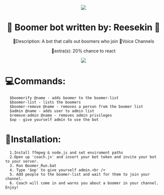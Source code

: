 
<p align="center">
  <img src="https://steamcdn-a.akamaihd.net/steamcommunity/public/images/avatars/d5/d5ba520d3e5c4a8fbdc7ec25709cbbda9ad3921b_full.jpg">
</p>

# <h1 align="center">🤮 Boomer bot written by: Reesekin 🤢</h1>
  <p align="center">📜Description: A bot that calls out boomers who join 🎤Voice Channels<p>
  <p align="center">👾extra(s): 20% chance to react</p>
   <p align="center"><img src="https://puu.sh/ERPcw/aebca3328b.png" /></p>
  
 # 💻Commands: 
      $boomerify @name - adds boomer to the boomer-list
      $boomer-list - lists the boomers 
      $boomer-remove @name - removes a person from the boomer list 
      $admin @name - adds user to admin list 
      $remove-admin @name - removes admin privileges
      $op - give yourself admin to use the bot
      
# 🚧Installation: 
      1.Install ffmpeg & node.js and set enviroment paths
      2.Open up 'coach.js' and insert your bot token and invite your bot to your server.
      3. Run Boomer_Run.bat
      4. Type '$op' to give yourself admin.<br />
      5. Add people to the boomer-list and wait for them to join your channel.
      6. Coach will come in and warns you about a boomer in your channel. Enjoy!
